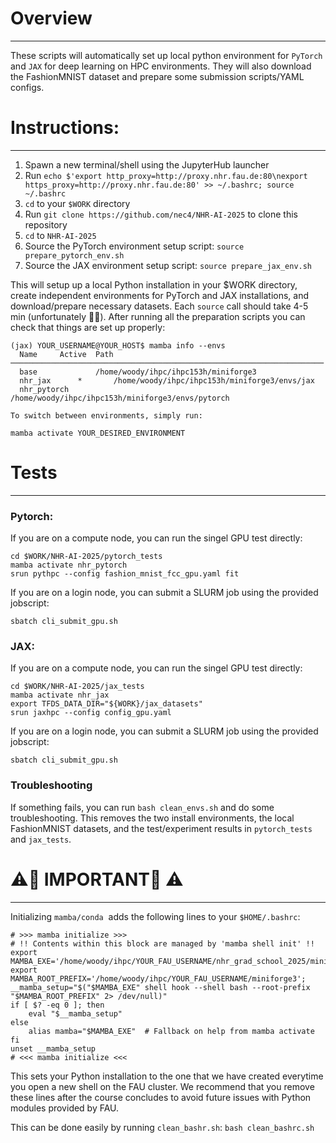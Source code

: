# Overview
----------
These scripts will automatically set up local python environment for `PyTorch` and `JAX` for deep learning on HPC environments.
They will also download the FashionMNIST dataset and prepare some submission scripts/YAML configs.

# Instructions:
--------------
1. Spawn a new terminal/shell using the JupyterHub launcher
2. Run `echo $'export http_proxy=http://proxy.nhr.fau.de:80\nexport https_proxy=http://proxy.nhr.fau.de:80' >> ~/.bashrc; source ~/.bashrc`
3. `cd` to your `$WORK` directory
4. Run `git clone https://github.com/nec4/NHR-AI-2025` to clone this repository
5. `cd` to `NHR-AI-2025`
6. Source the PyTorch environment setup script: `source prepare_pytorch_env.sh`
7. Source the JAX environment setup script: `source prepare_jax_env.sh`

This will setup up a local Python installation in your $WORK directory, create independent environments for PyTorch and JAX installations, and download/prepare necessary datasets. Each `source` call should take 4-5 min (unfortunately 🤷‍♂️). After running all the preparation scripts you can check that things are set up properly:

```
(jax) YOUR_USERNAME@YOUR_HOST$ mamba info --envs
  Name     Active  Path
──────────────────────────────────────────────────────────────────────
  base             /home/woody/ihpc/ihpc153h/miniforge3
  nhr_jax      *       /home/woody/ihpc/ihpc153h/miniforge3/envs/jax
  nhr_pytorch          /home/woody/ihpc/ihpc153h/miniforge3/envs/pytorch

To switch between environments, simply run:

mamba activate YOUR_DESIRED_ENVIRONMENT
```

# Tests
--------------
### Pytorch:
If you are on a compute node, you can run the singel GPU test directly:
```
cd $WORK/NHR-AI-2025/pytorch_tests
mamba activate nhr_pytorch
srun pythpc --config fashion_mnist_fcc_gpu.yaml fit
```
If you are on a login node, you can submit a SLURM job using the provided jobscript:
```
sbatch cli_submit_gpu.sh
```

### JAX:
If you are on a compute node, you can run the singel GPU test directly:
```
cd $WORK/NHR-AI-2025/jax_tests
mamba activate nhr_jax
export TFDS_DATA_DIR="${WORK}/jax_datasets"
srun jaxhpc --config config_gpu.yaml
```
If you are on a login node, you can submit a SLURM job using the provided jobscript:
```
sbatch cli_submit_gpu.sh
```

### Troubleshooting
If something fails, you can run `bash clean_envs.sh` and do some troubleshooting. This removes the two install environments, the local FashionMNIST datasets, and the test/experiment results in `pytorch_tests` and `jax_tests`. 

# ⚠️🚨 IMPORTANT🚨 ⚠️
------------------

Initializing `mamba/conda`  adds the following lines to your `$HOME/.bashrc`:

```
# >>> mamba initialize >>>
# !! Contents within this block are managed by 'mamba shell init' !!
export MAMBA_EXE='/home/woody/ihpc/YOUR_FAU_USERNAME/nhr_grad_school_2025/miniforge3/bin/mamba';
export MAMBA_ROOT_PREFIX='/home/woody/ihpc/YOUR_FAU_USERNAME/miniforge3';
__mamba_setup="$("$MAMBA_EXE" shell hook --shell bash --root-prefix "$MAMBA_ROOT_PREFIX" 2> /dev/null)"
if [ $? -eq 0 ]; then
    eval "$__mamba_setup"
else
    alias mamba="$MAMBA_EXE"  # Fallback on help from mamba activate
fi
unset __mamba_setup
# <<< mamba initialize <<<
```

This sets your Python installation to the one that we have created everytime you open a new shell on the FAU cluster. We recommend that you remove these lines after the course concludes to avoid future issues with Python modules provided by FAU. 

This can be done easily by running `clean_bashr.sh`: `bash clean_bashrc.sh`
